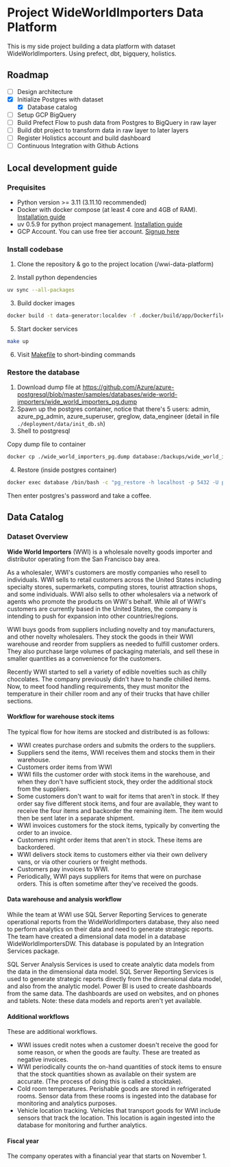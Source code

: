 # Project WideWorldImporters Data Platform

This is my side project building a data platform with dataset WideWorldImporters. Using prefect, dbt, bigquery, holistics.

## Roadmap

- [ ] Design architecture
- [x] Initialize Postgres with dataset
  - [x] Database catalog
- [ ] Setup GCP BigQuery
- [ ] Build Prefect Flow to push data from Postgres to BigQuery in raw layer
- [ ] Build dbt project to transform data in raw layer to later layers
- [ ] Register Holistics account and build dashboard
- [ ] Continuous Integration with Github Actions

## Local development guide

### Prequisites

- Python version >= 3.11 (3.11.10 recommended)
- Docker with docker compose (at least 4 core and 4GB of RAM). [Installation guide](https://docs.docker.com/engine/install/)
- uv 0.5.9 for python project management. [Installation guide](https://docs.astral.sh/uv/getting-started/installation/)
- GCP Account. You can use free tier account. [Signup here](https://cloud.google.com/)

### Install codebase

1. Clone the repository & go to the project location (/wwi-data-platform)

2. Install python dependencies

```bash
uv sync --all-packages
```

3. Build docker images

```bash
docker build -t data-generator:localdev -f .docker/build/app/Dockerfile .
```

5. Start docker services

```bash
make up
```

6. Visit [Makefile](./Makefile) to short-binding commands

### Restore the database

1. Download dump file at https://github.com/Azure/azure-postgresql/blob/master/samples/databases/wide-world-importers/wide_world_importers_pg.dump
2. Spawn up the postgres container, notice that there's 5 users: admin, azure_pg_admin, azure_superuser, greglow, data_engineer (detail in file `./deployment/data/init_db.sh`)
3. Shell to postgresql

Copy dump file to container

```bash
docker cp ./wide_world_importers_pg.dump database:/backups/wide_world_importers_pg.dump
```

4. Restore (inside postgres container)

```bash
docker exec database /bin/bash -c "pg_restore -h localhost -p 5432 -U postgres -W -v -Fc -d wideworldimporters < /backups/wide_world_importers_pg.dump"
```

Then enter postgres's password and take a coffee.

## Data Catalog

### Dataset Overview

**Wide World Importers** (WWI) is a wholesale novelty goods importer and distributor operating from the San Francisco bay area.

As a wholesaler, WWI's customers are mostly companies who resell to individuals. WWI sells to retail customers across the United States including specialty stores, supermarkets, computing stores, tourist attraction shops, and some individuals. WWI also sells to other wholesalers via a network of agents who promote the products on WWI's behalf. While all of WWI's customers are currently based in the United States, the company is intending to push for expansion into other countries/regions.

WWI buys goods from suppliers including novelty and toy manufacturers, and other novelty wholesalers. They stock the goods in their WWI warehouse and reorder from suppliers as needed to fulfill customer orders. They also purchase large volumes of packaging materials, and sell these in smaller quantities as a convenience for the customers.

Recently WWI started to sell a variety of edible novelties such as chilly chocolates. The company previously didn't have to handle chilled items. Now, to meet food handling requirements, they must monitor the temperature in their chiller room and any of their trucks that have chiller sections.

#### Workflow for warehouse stock items

The typical flow for how items are stocked and distributed is as follows:

- WWI creates purchase orders and submits the orders to the suppliers.
- Suppliers send the items, WWI receives them and stocks them in their warehouse.
- Customers order items from WWI
- WWI fills the customer order with stock items in the warehouse, and when they don't have sufficient stock, they order the additional stock from the suppliers.
- Some customers don't want to wait for items that aren't in stock. If they order say five different stock items, and four are available, they want to receive the four items and backorder the remaining item. The item would then be sent later in a separate shipment.
- WWI invoices customers for the stock items, typically by converting the order to an invoice.
- Customers might order items that aren't in stock. These items are backordered.
- WWI delivers stock items to customers either via their own delivery vans, or via other couriers or freight methods.
- Customers pay invoices to WWI.
- Periodically, WWI pays suppliers for items that were on purchase orders. This is often sometime after they've received the goods.

#### Data warehouse and analysis workflow

While the team at WWI use SQL Server Reporting Services to generate operational reports from the WideWorldImporters database, they also need to perform analytics on their data and need to generate strategic reports. The team have created a dimensional data model in a database WideWorldImportersDW. This database is populated by an Integration Services package.

SQL Server Analysis Services is used to create analytic data models from the data in the dimensional data model. SQL Server Reporting Services is used to generate strategic reports directly from the dimensional data model, and also from the analytic model. Power BI is used to create dashboards from the same data. The dashboards are used on websites, and on phones and tablets. Note: these data models and reports aren't yet available.

#### Additional workflows

These are additional workflows.

- WWI issues credit notes when a customer doesn't receive the good for some reason, or when the goods are faulty. These are treated as negative invoices.
- WWI periodically counts the on-hand quantities of stock items to ensure that the stock quantities shown as available on their system are accurate. (The process of doing this is called a stocktake).
- Cold room temperatures. Perishable goods are stored in refrigerated rooms. Sensor data from these rooms is ingested into the database for monitoring and analytics purposes.
- Vehicle location tracking. Vehicles that transport goods for WWI include sensors that track the location. This location is again ingested into the database for monitoring and further analytics.

#### Fiscal year

The company operates with a financial year that starts on November 1.
